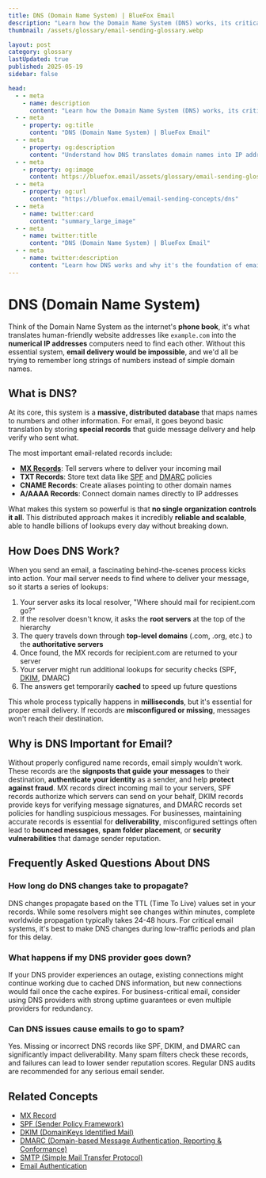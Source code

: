 ```yaml
---
title: DNS (Domain Name System) | BlueFox Email
description: "Learn how the Domain Name System (DNS) works, its critical role in email delivery, and how email-specific DNS records enable authentication and routing."
thumbnail: /assets/glossary/email-sending-glossary.webp

layout: post
category: glossary
lastUpdated: true
published: 2025-05-19
sidebar: false

head:
  - - meta
    - name: description
      content: "Learn how the Domain Name System (DNS) works, its critical role in email delivery, and how email-specific DNS records enable authentication and routing."
  - - meta
    - property: og:title
      content: "DNS (Domain Name System) | BlueFox Email"
  - - meta
    - property: og:description
      content: "Understand how DNS translates domain names into IP addresses and why it's essential for email routing and security."
  - - meta
    - property: og:image
      content: https://bluefox.email/assets/glossary/email-sending-glossary.webp
  - - meta
    - property: og:url
      content: "https://bluefox.email/email-sending-concepts/dns"
  - - meta
    - name: twitter:card
      content: "summary_large_image"
  - - meta
    - name: twitter:title
      content: "DNS (Domain Name System) | BlueFox Email"
  - - meta
    - name: twitter:description
      content: "Learn how DNS works and why it's the foundation of email delivery, authentication, and security."
---
```


# DNS (Domain Name System)

Think of the Domain Name System as the internet's **phone book**, it's what translates human-friendly website addresses like `example.com` into the **numerical IP addresses** computers need to find each other. Without this essential system, **email delivery would be impossible**, and we'd all be trying to remember long strings of numbers instead of simple domain names.

## What is DNS?

At its core, this system is a **massive, distributed database** that maps names to numbers and other information. For email, it goes beyond basic translation by storing **special records** that guide message delivery and help verify who sent what.

The most important email-related records include:

- **[MX Records](/email-sending-concepts/mx-record)**: Tell servers where to deliver your incoming mail
- **TXT Records**: Store text data like [SPF](/email-sending-concepts/spf) and [DMARC](/email-sending-concepts/dmarc) policies
- **CNAME Records**: Create aliases pointing to other domain names
- **A/AAAA Records**: Connect domain names directly to IP addresses

What makes this system so powerful is that **no single organization controls it all**. This distributed approach makes it incredibly **reliable and scalable**, able to handle billions of lookups every day without breaking down.

## How Does DNS Work?

When you send an email, a fascinating behind-the-scenes process kicks into action. Your mail server needs to find where to deliver your message, so it starts a series of lookups:

1. Your server asks its local resolver, "Where should mail for recipient.com go?"
2. If the resolver doesn't know, it asks the **root servers** at the top of the hierarchy
3. The query travels down through **top-level domains** (.com, .org, etc.) to the **authoritative servers**
4. Once found, the MX records for recipient.com are returned to your server
5. Your server might run additional lookups for security checks (SPF, [DKIM](/email-sending-concepts/dkim), DMARC)
6. The answers get temporarily **cached** to speed up future questions

This whole process typically happens in **milliseconds**, but it's essential for proper email delivery. If records are **misconfigured or missing**, messages won't reach their destination.

## Why is DNS Important for Email?

Without properly configured name records, email simply wouldn't work. These records are the **signposts that guide your messages** to their destination, **authenticate your identity** as a sender, and help **protect against fraud**. MX records direct incoming mail to your servers, SPF records authorize which servers can send on your behalf, DKIM records provide keys for verifying message signatures, and DMARC records set policies for handling suspicious messages. For businesses, maintaining accurate records is essential for **deliverability**, misconfigured settings often lead to **bounced messages**, **spam folder placement**, or **security vulnerabilities** that damage sender reputation.

## Frequently Asked Questions About DNS

### How long do DNS changes take to propagate?
DNS changes propagate based on the TTL (Time To Live) values set in your records. While some resolvers might see changes within minutes, complete worldwide propagation typically takes 24-48 hours. For critical email systems, it's best to make DNS changes during low-traffic periods and plan for this delay.

### What happens if my DNS provider goes down?
If your DNS provider experiences an outage, existing connections might continue working due to cached DNS information, but new connections would fail once the cache expires. For business-critical email, consider using DNS providers with strong uptime guarantees or even multiple providers for redundancy.

### Can DNS issues cause emails to go to spam?
Yes. Missing or incorrect DNS records like SPF, DKIM, and DMARC can significantly impact deliverability. Many spam filters check these records, and failures can lead to lower sender reputation scores. Regular DNS audits are recommended for any serious email sender.


## Related Concepts

- [MX Record](/email-sending-concepts/mx-record)
- [SPF (Sender Policy Framework)](/email-sending-concepts/spf)
- [DKIM (DomainKeys Identified Mail)](/email-sending-concepts/dkim)
- [DMARC (Domain-based Message Authentication, Reporting & Conformance)](/email-sending-concepts/dmarc)
- [SMTP (Simple Mail Transfer Protocol)](/email-sending-concepts/smtp)
- [Email Authentication](/email-sending-concepts/email-authentication)

<GlossaryCTA />
